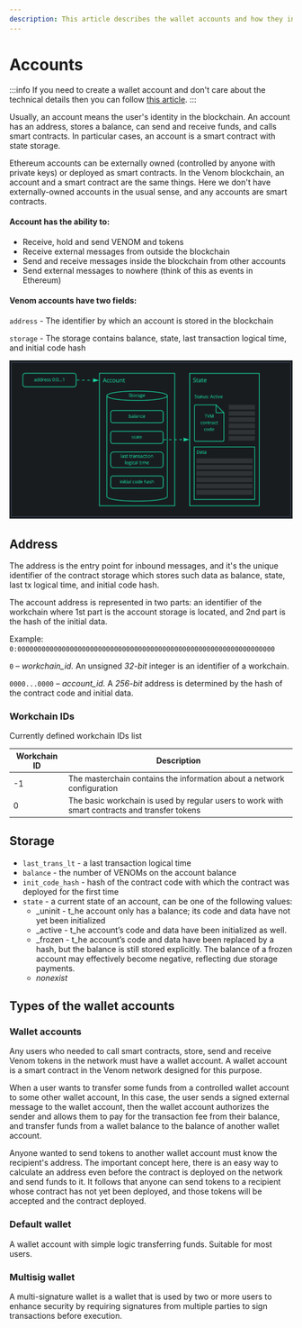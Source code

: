 ```yaml
---
description: This article describes the wallet accounts and how they interact on-chain.
---
```


# Accounts

:::info
If you need to create a wallet account and don't care about the technical details then you can follow [this article](../general/create-a-new-wallet-account.md).
:::

Usually, an account means the user's identity in the blockchain. An account has an address, stores a balance, can send and receive funds, and calls smart contracts. In particular cases, an account is a smart contract with state storage.

Ethereum accounts can be externally owned (controlled by anyone with private keys) or deployed as smart contracts. In the Venom blockchain, an account and a smart contract are the same things. Here we don't have externally-owned accounts in the usual sense, and any accounts are smart contracts.

#### Account has the ability to:

* Receive, hold and send VENOM and tokens
* Receive external messages from outside the blockchain
* Send and receive messages inside the blockchain from other accounts
* Send external messages to nowhere (think of this as events in Ethereum)

#### **Venom accounts have two fields:**

`address` - The identifier by which an account is stored in the blockchain

`storage` - The storage contains balance, state, last transaction logical time, and initial code hash

![](../../static/img/account-schema.jpeg)

## Address

The address is the entry point for inbound messages, and it's the unique identifier of the contract storage which stores such data as balance, state, last tx logical time, and initial code hash.

The account address is represented in two parts: an identifier of the workchain where 1st part is the account storage is located, and 2nd part is the hash of the initial data.

Example: `0:0000000000000000000000000000000000000000000000000000000000000000`

`0` – _workchain\_id._ An unsigned _32-bit_ integer is an identifier of a workchain.

`0000...0000` _– account\_id._ A _256-bit_ address is determined by the hash of the contract code and initial data.

### **Workchain IDs**

Currently defined workchain IDs list

| Workchain ID | Description                                                                                   |
| ------------ | --------------------------------------------------------------------------------------------- |
| -1           | The masterchain contains the information about a network configuration                        |
| 0            | The basic workchain is used by regular users to work with smart contracts and transfer tokens |

## Storage

* `last_trans_lt` - a last transaction logical time
* `balance` - the number of VENOMs on the account balance
* `init_code_hash` - hash of the contract code with which the contract was deployed for the first time
* `state` - a current state of an account, can be one of the following values:
  * _uninit - t_he account only has a balance; its code and data have not yet been initialized
  * _active - t_he account’s code and data have been initialized as well.
  * _frozen - t_he account’s code and data have been replaced by a hash, but the balance is still stored explicitly. The balance of a frozen account may effectively become negative, reflecting due storage payments.
  * _nonexist_

## Types of the wallet accounts

### Wallet accounts

Any users who needed to call smart contracts, store, send and receive Venom tokens in the network must have a wallet account. A wallet account is a smart contract in the Venom network designed for this purpose.

When a user wants to transfer some funds from a controlled wallet account to some other wallet account, In this case, the user sends a signed external message to the wallet account, then the wallet account authorizes the sender and allows them to pay for the transaction fee from their balance, and transfer funds from a wallet balance to the balance of another wallet account.

Anyone wanted to send tokens to another wallet account must know the recipient's address. The important concept here, there is an easy way to calculate an address even before the contract is deployed on the network and send funds to it. It follows that anyone can send tokens to a recipient whose contract has not yet been deployed, and those tokens will be accepted and the contract deployed.

### Default wallet

A wallet account with simple logic transferring funds. Suitable for most users.

### Multisig wallet

A multi-signature wallet is a wallet that is used by two or more users to enhance security by requiring signatures from multiple parties to sign transactions before execution.
